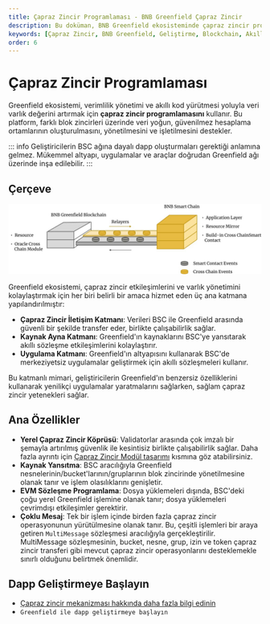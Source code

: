 ```yaml
---
title: Çapraz Zincir Programlaması - BNB Greenfield Çapraz Zincir
description: Bu doküman, BNB Greenfield ekosisteminde çapraz zincir programlamasının nasıl gerçekleştiğini ve önemli yapılarını açıklamaktadır. Geliştiricilere farklı blok zincirleri arasında veri etkileşimleri sağlamak için gereken bilgileri sunar.
keywords: [Çapraz Zincir, BNB Greenfield, Geliştirme, Blockchain, Akıllı Sözleşmeler]
order: 6
---
```


# Çapraz Zincir Programlaması

Greenfield ekosistemi, verimlilik yönetimi ve akıllı kod yürütmesi yoluyla veri varlık değerini artırmak için **çapraz zincir programlamasını** kullanır. Bu platform, farklı blok zincirleri üzerinde veri yoğun, güvenilmez hesaplama ortamlarının oluşturulmasını, yönetilmesini ve işletilmesini destekler.

::: info
Geliştiricilerin BSC ağına dayalı dapp oluşturmaları gerektiği anlamına gelmez. Mükemmel altyapı, uygulamalar ve araçlar doğrudan Greenfield ağı üzerinde inşa edilebilir.
:::

## Çerçeve

![](../../images/bnb-chain/bnb-greenfield/static/asset/03-Cross-chain-Architecture.jpg)

Greenfield ekosistemi, çapraz zincir etkileşimlerini ve varlık yönetimini kolaylaştırmak için her biri belirli bir amaca hizmet eden üç ana katmana yapılandırılmıştır:

- **Çapraz Zincir İletişim Katmanı**: Verileri BSC ile Greenfield arasında güvenli bir şekilde transfer eder, birlikte çalışabilirlik sağlar.
- **Kaynak Ayna Katmanı**: Greenfield'ın kaynaklarını BSC'ye yansıtarak akıllı sözleşme etkileşimlerini kolaylaştırır.
- **Uygulama Katmanı**: Greenfield'ın altyapısını kullanarak BSC'de merkeziyetsiz uygulamalar geliştirmek için akıllı sözleşmeleri kullanır.

Bu katmanlı mimari, geliştiricilerin Greenfield'ın benzersiz özelliklerini kullanarak yenilikçi uygulamalar yaratmalarını sağlarken, sağlam çapraz zincir yetenekleri sağlar.

## Ana Özellikler

- **Yerel Çapraz Zincir Köprüsü**: Validatorlar arasında çok imzalı bir şemayla artırılmış güvenlik ile kesintisiz birlikte çalışabilirlik sağlar. Daha fazla ayrıntı için [Çapraz Zincir Modül tasarımı](https://github.com/bnb-chain/greenfield/blob/doc-refactor/docs/modules/cross-chain.md) kısmına göz atabilirsiniz.
- **Kaynak Yansıtma**: BSC aracılığıyla Greenfield nesnelerinin/bucket'larının/gruplarının blok zincirinde yönetilmesine olanak tanır ve işlem olasılıklarını genişletir.
- **EVM Sözleşme Programlama**: Dosya yüklemeleri dışında, BSC'deki çoğu yerel Greenfield işlemine olanak tanır; dosya yüklemeleri çevrimdışı etkileşimler gerektirir.
- **Çoklu Mesaj**: Tek bir işlem içinde birden fazla çapraz zincir operasyonunun yürütülmesine olanak tanır. Bu, çeşitli işlemleri bir araya getiren `MultiMessage` sözleşmesi aracılığıyla gerçekleştirilir. MultiMessage sözleşmesinin, bucket, nesne, grup, izin ve token çapraz zincir transferi gibi mevcut çapraz zincir operasyonlarını desteklemekle sınırlı olduğunu belirtmek önemlidir.

## Dapp Geliştirmeye Başlayın

- [Çapraz zincir mekanizması hakkında daha fazla bilgi edinin](https://github.com/bnb-chain/greenfield/blob/doc-refactor/docs/modules/cross-chain.md)
- `Greenfield ile dapp geliştirmeye başlayın`